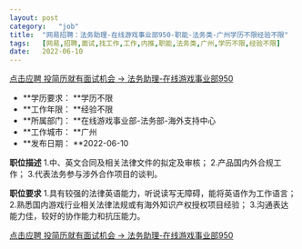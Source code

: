 ```yaml
---
layout:	post
category:	"job"
title:	"网易招聘：法务助理-在线游戏事业部950-职能-法务类-广州学历不限经验不限"
tags:	[网易,招聘,面试,找工作,工作,内推,职能,法务类,广州,学历不限,经验不限]
date:	2022-06-10
---
```


[点击应聘 投简历就有面试机会 -> 法务助理-在线游戏事业部950](http://mobile.bole.netease.com/bole/boleDetail?id=40813&employeeId=346f03c3cda5f04c&key=all)



- **学历要求： **学历不限
- **工作年限： **经验不限
- **所属部门： **在线游戏事业部-法务部-海外支持中心
- **工作城市： **广州
- **发布日期： **2022-06-10



**职位描述**
1.中、英文合同及相关法律文件的拟定及审核；
2.产品国内外合规工作；
3.代表法务参与涉外合作项目的谈判。



**职位要求**
1.具有较强的法律英语能力，听说读写无障碍，能将英语作为工作语言；
2.熟悉国内游戏行业相关法律法规或有海外知识产权授权项目经验；
3.沟通表达能力佳，较好的协作能力和抗压能力。



[点击应聘 投简历就有面试机会 -> 法务助理-在线游戏事业部950](http://mobile.bole.netease.com/bole/boleDetail?id=40813&employeeId=346f03c3cda5f04c&key=all)